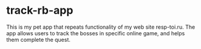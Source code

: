 # track-rb-app

This is my pet app that repeats functionality of my web site resp-toi.ru. The app allows users to track the bosses in specific online game, and helps them complete the quest. 
